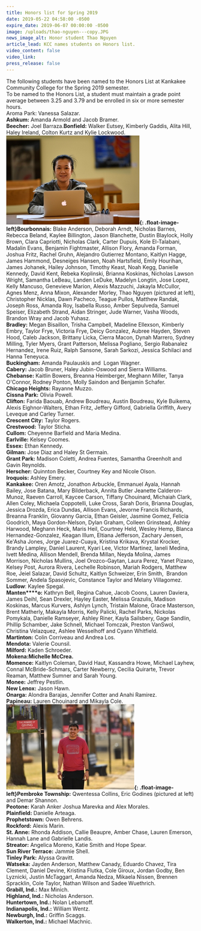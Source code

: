 ```yaml
---
title: Honors list for Spring 2019
date: 2019-05-22 04:58:00 -0500
expire_date: 2019-06-07 00:00:00 -0500
image: /uploads/thao-nguyen---copy.JPG
news_image_alt: Honor student Thao Nguyen
article_lead: KCC names students on Honors list.
video_content: false
video_link:
press_release: false
---
```


The following students have been named to the Honors List at Kankakee Community College for the Spring 2019 semester.<br>To be named to the Honors List, a student must maintain a grade point average between 3.25 and 3.79 and be enrolled in six or more semester hours.<br>Aroma Park: Vanessa Salazar.<br>**Ashkum:** Amanda Armold and Jacob Bramer.<br>**Beecher:** Joel Barraza.**Bonfield:** Walker Eutsey, Kimberly Gaddis, Alita Hill, Haley Ireland, Colton Kurtz and Kylie Lockwood.<br>**![](/uploads/thao-nguyen---copy.JPG){: .float-image-left}Bourbonnais:** Blake Anderson, Deborah Arndt, Nicholas Barnes, Rebecca Beland, Kaylee Billington, Jason Blanchette, Dustin Blaylock, Holly Brown, Clara Capriotti, Nicholas Clark, Carter Dupuis, Kole El-Talabani, Madalin Evans, Benjamin Fightmaster, Allison Flory, Amanda Forman, Joshua Fritz, Rachel Gruhn, Alejandro Gutierrez Montano, Kaitlyn Hagge, James Hammond, Desneiges Hansen, Noah Hartsfield, Emily Hourihan, James Johanek, Hailey Johnson, Timothy Keast, Noah Kegg, Danielle Kennedy, David Kent, Rebeka Koplinski, Brianna Koskinas, Nicholas Lawson Wright, Samantha LeBeau, Landen LeDuke, Madelyn Longtin, Jose Lopez, Kelly Mancuso, Genevieve Marion, Alexis Mazzuchi, Jakayla McCullor, Agnes Menz, Anna Mixon, Alexander Morley, Thao Nguyen (pictured at left), Christopher Nicklas, Dawn Pacheco, Teague Pullos, Matthew Randak, Joseph Ross, Amanda Roy, Isabella Russo, Amber Sepulveda, Samuel Speiser, Elizabeth Strand, Aidan Stringer, Jude Warner, Vasha Woods, Brandon Wray and Jacob Yuhasz.<br>**Bradley:** Megan Bisaillon, Trisha Campbell, Madeline Ellexson, Kimberly Embry, Taylor Frye, Victoria Frye, Deicy Gonzalez, Aubree Hayden, Steven Hood, Caleb Jackson, Brittany Licka, Cierra Macon, Dynah Marrero, Sydney Milling, Tyler Myers, Grant Patterson, Melissa Pogliano, Sergio Rabanalez Hernandez, Irene Ruiz, Ralph Sansone, Sarah Sarkozi, Jessica Schilaci and Hanna Teneyuca.<br>**Buckingham:** Amanda Paulauskis and &nbsp;Logan Wagner.<br>**Cabery:** Jacob Bruner, Haley Jubin-Oswood and Sierra Williams.<br>**Chebanse:** Kaitlin Bowers, Breanna Heimberger, Meghann Miller, Tanya O'Connor, Rodney Ponton, Molly Saindon and Benjamin Schafer.<br>**Chicago Heights:** Rayanne Muzzo.<br>**Cissna Park:** Olivia Powell.<br>**Clifton:** Farida Baouab, Andrew Boudreau, Austin Boudreau, Kyle Buikema, Alexis Eighnor-Walters, Ethan Fritz, Jeffery Gifford, Gabriella Griffith, Avery Leveque and Carley Turner.<br>**Crescent City:** Taylor Rogers.<br>**Crestwood:** Taylor Sticha.<br>**Cullom:** Cheyenne Barfield and Maria Medina.<br>**Earlville:** Kelsey Coomes.<br>**Essex:** Ethan Kennedy.<br>**Gilman:** Jose Diaz and Haley St Germain.<br>**Grant Park:** Madison Coletti, Andrea Fuentes, Samantha Greenholt and Gavin Reynolds.<br>**Herscher:** Quinnton Becker, Courtney Key and Nicole Olson.<br>**Iroquois:** Ashley Emery.<br>**Kankakee:** Oren Amotz, Jonathon Arbuckle, Emmanuel Ayala, Hannah Bailey, Jose Batana, Mary Bilderback, Annita Butler Jeanette Calderon-Munoz, Raeven Carroll, Kaycee Carson, Tiffany Chouinard, Michaiah Clark, Allen Coley, Michaela Coppotelli, Luke Cross, Sarah Doris, Brianna Douglas, Jessica Drozda, Erica Dundas, Allison Evans, Jevorne Francis Richards, Breanna Franklin, Giovanny Garcia, Ethan Geisler, Jasmine Gomez, Felicia Goodrich, Maya Gordon-Nelson, Dylan Graham, Colleen Grinstead, Ashley Harwood, Meghann Heck, Maris Heil, Courtney Held, Wesley Hemp, Blanca Hernandez-Gonzalez, Keagan Illum, Eltiana Jefferson, Zachary Jensen, Ke'Asha Jones, Jorge Juarez-Cuaya, Kristina Krikava, Krystal Krocker, Brandy Lampley, Daniel Laurent, Kyari Lee, Victor Martinez, Ianeli Medina, Ivett Medina, Allison Mendell, Brenda Millan, Neyda Molina, James Morrison, Nicholas Mullins, Joel Orozco-Gaytan, Laura Perez, Yanet Pizano, Kelsey Post, Aurora Rivera, Lechelle Robinson, Mariah Rodgers, Matthew Roe, Jeiel Salazar, David Schultz, Kaitlyn Schweizer, Erin Smith, &nbsp;Brandon Sommer, Andela Spasojevic, Constance Taylor and Melany Villagomez.<br>**Ludlow**\: Kaylee Spegal.<br>**Manten****o:** Kathryn Bell, Regina Cahue, Jacob Coons, Lauren Daviera, James Deihl, Sean Drexler, Hayley Easter, Melissa Grazulis, Madison Koskinas, Marcus Kurvers, Ashlyn Lynch, Tristain Malone, Grace Masterson, Brent Matherly, Makayla Morris, Kelly Palicki, Rachel Parks, Nickolas Pomykala, Danielle Ramseyer, Ashley Riner, Kayla Sailsbery, Gage Sandlin, Phillip Schamber, Jake Schnell, Michael Tomczak, Preston VanSwol, Christina Velazquez, Ashlee Wesselhoff and Cyann Whitfield.&nbsp;<br>**Martinton:** Colin Corriveau and Andrea Los.<br>**Mendota:** Valerie Counsil.<br>**Milford:** Kaden Schroeder.<br>**Mokena:**Michelle McCrea**.**<br>**Momence:** Kaitlyn Coleman, David Haut, Kassandra Howe, Michael Layhew, Connal McBride-Schmars, Carter Newberry, Cecilia Quirarte, Trevor Reaman, Matthew Sumner and Sarah Young.<br>**Monee:** Jeffrey Pestlin.<br>**New Lenox:** Jason Hawn.<br>**Onarga:** Alondra Barajas, Jennifer Cotter and Anahi Ramirez.<br>**Papineau:** Lauren Chouinard and Mikayla Cole.<br>**![](/uploads/eric-godines---copy.JPG){: .float-image-left}Pembroke Township:** Qwentessa Collins, Eric Godines (pictured at left) and Demar Shannon.&nbsp;<br>**Peotone:** Karah Anker Joshua Marevka and Alex Morales.<br>**Plainfield:** Danielle Arteaga.<br>**Prophetstown:** Owen Behrens.<br>**Rockford:** Alexis Marin.<br>**St. Anne:** Rhonda Addison, Callie Beaupre, Amber Chase, Lauren Emerson, Hannah Lane and Gabrielle Landis.<br>**Streator:** Angelica Moreno, Katie Smith and Hope Spear.<br>**Sun River Terrace:** Jammie Shell.<br>**Tinley Park:** Alyssa Gravitt.<br>**Watseka:** Jayden Anderson, Matthew Canady, Eduardo Chavez, Tira Clement, Daniel Devine, Kristina Flutka, Cole Giroux, Jordan Godby, Ben Lyznicki, Justin McTaggart, Amanda Nedza, Mikaela Nissen, Brennen Spracklin, Cole Taylor, Nathan Wilson and Sadee Wuethrich.<br>**Grabill, Ind.:** Max Minich.<br>**Highland, Ind.:** Nicholas Anderson.<br>**Huntertown, Ind.:** Nolan Lebamoff.<br>**Indianapolis, Ind.:** William Wentz.<br>**Newburgh, Ind.:** Griffin Scaggs.<br>**Walkerton, Ind.:** Michael Machnic.